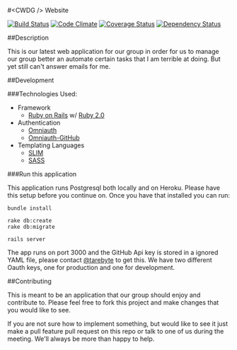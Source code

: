 #&lt;CWDG /&gt; Website

[![Build Status](https://travis-ci.org/CWDG/psychic-octo-wallhack.png)](httpsi://travis-ci.org/CWDG/psychic-octo-wallhack)
[![Code Climate](https://codeclimate.com/github/CWDG/psychic-octo-wallhack.png)](https://codeclimate.com/github/CWDG/psychic-octo-wallhack)
[![Coverage Status](https://coveralls.io/repos/CWDG/psychic-octo-wallhack/badge.png)](https://coveralls.io/r/CWDG/psychic-octo-wallhack)
[![Dependency Status](https://gemnasium.com/CWDG/psychic-octo-wallhack.png)](https://gemnasium.com/CWDG/psychic-octo-wallhack)

##Description

This is our latest web application for our group in
order for us to manage our group better an automate
certain tasks that I am terrible at doing. 
But yet still can't answer emails for me.

##Development

###Technologies Used:

* Framework
  * [Ruby on Rails](http://rubyonrails.org/) w/ [Ruby 2.0](http://ruby-lang.org)
* Authentication
  * [Omniauth](https://github.com/intridea/omniauth)
  * [Omniauth-GitHub](https://github.com/intridea/omniauth-github)
* Templating Languages
  * [SLIM](http://slim-lang.com)
  * [SASS](http://sass-lang.com/)

###Run this application

This application runs Postgresql both locally and on Heroku.
Please have this setup before you continue on.
Once you have that installed you can run:

    bundle install

    rake db:create
    rake db:migrate

    rails server

The app runs on port 3000 and the GitHub Api key is stored in a ignored YAML file, please contact [@tarebyte](http://github.com/tarebyte)
to get this. We have two different Oauth keys, one for production and one for development.

##Contributing

This is meant to be an application that our group should enjoy and contribute to.
Please feel free to fork this project and make changes that you would like to see.

If you are not sure how to implement something, but would like to see it just make a pull feature pull
request on this repo or talk to one of us during the meeting. We'll always be more than happy to help.
